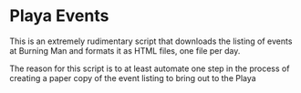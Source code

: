 # Playa Events

This is an extremely rudimentary script that downloads the listing of events at Burning Man and formats it as HTML files, one file per day.

The reason for this script is to at least automate one step in the process of creating a paper copy of the event listing to bring out to the Playa